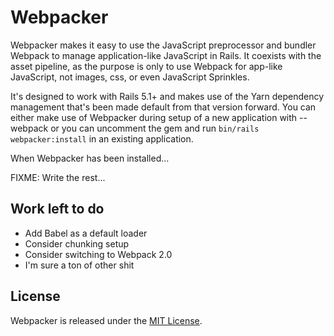 # Webpacker

Webpacker makes it easy to use the JavaScript preprocessor and bundler Webpack
to manage application-like JavaScript in Rails. It coexists with the asset pipeline,
as the purpose is only to use Webpack for app-like JavaScript, not images, css, or
even JavaScript Sprinkles.

It's designed to work with Rails 5.1+ and makes use of the Yarn dependency management
that's been made default from that version forward. You can either make use of Webpacker
during setup of a new application with --webpack or you can uncomment the gem and run
`bin/rails webpacker:install` in an existing application.

When Webpacker has been installed...

FIXME: Write the rest...

## Work left to do

- Add Babel as a default loader
- Consider chunking setup
- Consider switching to Webpack 2.0
- I'm sure a ton of other shit

## License
Webpacker is released under the [MIT License](http://www.opensource.org/licenses/MIT).
